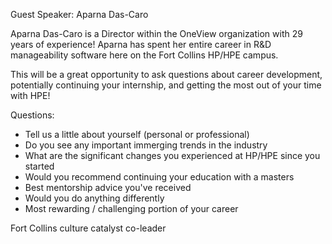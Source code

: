 Guest Speaker: Aparna Das-Caro

Aparna Das-Caro is a Director within the OneView organization with 29 years of experience! Aparna has spent her entire career in R&D manageability software here on the Fort Collins HP/HPE campus.

This will be a great opportunity to ask questions about career development, potentially continuing your internship, and getting the most out of your time with HPE!

Questions:
- Tell us a little about yourself (personal or professional)
- Do you see any important immerging trends in the industry
- What are the significant changes you experienced at HP/HPE since you started
- Would you recommend continuing your education with a masters
- Best mentorship advice you've received
- Would you do anything differently
- Most rewarding / challenging portion of your career

Fort Collins culture catalyst co-leader